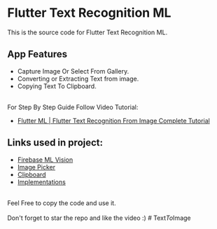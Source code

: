 # Flutter Text Recognition ML

This is the source code for Flutter Text Recognition ML.<br>

## App Features
- Capture Image Or Select From Gallery.<br>
- Converting or Extracting Text from image.<br>
- Copying Text To Clipboard.<br><br>

For Step By Step Guide Follow Video Tutorial:

- [Flutter ML | Flutter Text Recognition From Image Complete Tutorial](https://bit.ly/38ZX7sm)

## Links used in project:

- [Firebase ML Vision](http://bit.ly/38LkHJo)
- [Image Picker](https://bit.ly/2HFbadx)
- [Clipboard](http://bit.ly/2MuFDgo)
- [Implementations](http://bit.ly/37T4930)
<br><br>

Feel Free to copy the code and use it.<br><br>
Don't forget to star the repo and like the video :)
#   T e x t _ T o _ I m a g e  
 